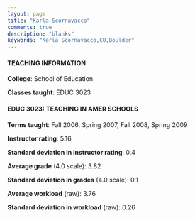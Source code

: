 ```yaml
---
layout: page
title: "Karla Scornavacco" 
comments: true
description: "blanks"
keywords: "Karla Scornavacco,CU,Boulder"
---
```

<head>
<script src="https://ajax.googleapis.com/ajax/libs/jquery/2.1.3/jquery.min.js"></script>
<script src="https://dl.dropboxusercontent.com/s/pc42nxpaw1ea4o9/highcharts.js?dl=0"></script>
<!-- <script src="../assets/js/highcharts.js"></script> -->
<style type="text/css">@font-face {
	font-family: "Bebas Neue";
	src: url(https://www.filehosting.org/file/details/544349/BebasNeue Regular.otf) format("opentype");
	}
	h1.Bebas { 
		font-family: "Bebas Neue", Verdana, Tahoma;
	}
</style>
</head>
	   
#### TEACHING INFORMATION

**College**: School of Education

**Classes taught**: EDUC 3023

#### EDUC 3023: TEACHING IN AMER SCHOOLS

**Terms taught**: Fall 2006, Spring 2007, Fall 2008, Spring 2009

**Instructor rating**: 5.16

**Standard deviation in instructor rating**: 0.4

**Average grade** (4.0 scale): 3.82

**Standard deviation in grades** (4.0 scale): 0.1

**Average workload** (raw): 3.76

**Standard deviation in workload** (raw): 0.26

